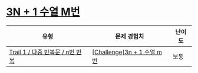 # [3N + 1 수열 M번](https://www.codetree.ai/trails/complete/curated-cards/challenge-3n-plus-1-sequence-m-times)

|유형|문제 경험치|난이도|
|---|---|---|
|[Trail 1 / 다중 반복문 / n번 반복](https://www.codetree.ai/trail-info/novice-low/)|[[Challenge]3n + 1 수열 m번](https://www.codetree.ai/trails/complete/curated-cards/challenge-3n-plus-1-sequence-m-times/)|보통|

